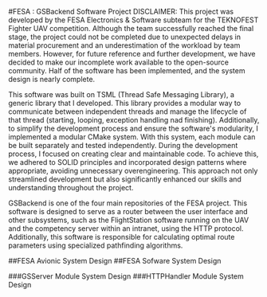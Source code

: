 #FESA : GSBackend Software Project
DISCLAIMER: This project was developed by the FESA Electronics & Software subteam for the TEKNOFEST Fighter UAV competition. Although the team successfully reached the final stage, 
the project could not be completed due to unexpected delays in material procurement and an underestimation of the workload by team members. However, for future reference and further 
development, we have decided to make our incomplete work available to the open-source community. Half of the software has been implemented, and the system design is nearly complete.

This software was built on TSML (Thread Safe Messaging Library), a generic library that I developed. This library provides a modular way to communicate between independent threads and 
manage the lifecycle of that thread (starting, looping, exception handling nad finishing). Additionally, to simplify the development process and ensure the software's modularity, I implemented a modular CMake system. With this system, each module can be built separately 
and tested independently. During the development process, I focused on creating clear and maintainable code. To achieve this, we adhered to SOLID principles and incorporated design patterns where appropriate, 
avoiding unnecessary overengineering. This approach not only streamlined development but also significantly enhanced our skills and understanding throughout the project.

GSBackend is one of the four main repositories of the FESA project. This software is designed to serve as a router between the user interface and other subsystems, such as the 
FlightStation software running on the UAV and the competency server within an intranet, using the HTTP protocol. Additionally, this software is responsible for calculating 
optimal route parameters using specialized pathfinding algorithms.

##FESA Avionic System Design
##FESA Sofware System Design

###GSServer Module System Design
###HTTPHandler Module System Design
